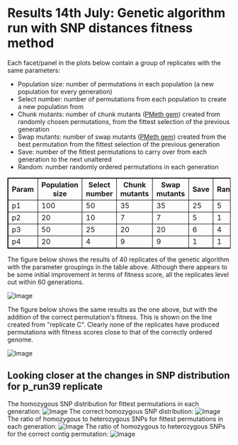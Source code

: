 Results 14th July: Genetic algorithm run with SNP distances fitness method
========================================================

Each facet/panel in the plots below contain a group of replicates with the same parameters:

- Population size: number of permutations in each population (a new population for every generation)
- Select number: number of permutations from each population to create a new population from
- Chunk mutants: number of chunk mutants ([PMeth gem](https://github.com/edwardchalstrey1/pmeth)) created from randomly chosen permutations, from the fittest selection of the previous generation
- Swap mutants: number of swap mutants ([PMeth gem](https://github.com/edwardchalstrey1/pmeth)) created from the best permutation from the fittest selection of the previous generation
- Save: number of the fittest permutations to carry over from each generation to the next unaltered
- Random: number randomly ordered permutations in each generation

<style>
table,th,td
{
border:1px solid black;
}
</style>

<table>

  <tr><th>Param</th><th>Population size</th><th>Select number</th><th>Chunk mutants</th><th>Swap mutants</th><th>Save</th><th>Random</th></tr>
  
  <tr> <td>p1</td> <td>100</td> <td>50</td> <td>35</td> <td>35</td> <td>25</td> <td>5</td> </tr>
  <tr> <td>p2</td> <td>20</td> <td>10</td> <td>7</td> <td>7</td> <td>5</td> <td>1</td> </tr>
  <tr> <td>p3</td> <td>50</td> <td>25</td> <td>20</td> <td>20</td> <td>6</td> <td>4</td> </tr>
  <tr> <td>p4</td> <td>20</td> <td>4</td> <td>9</td> <td>9</td> <td>1</td> <td>1</td> </tr>

</table>

The figure below shows the results of 40 replicates of the genetic algorithm with the parameter groupings in the table above. Although there appears to be some initial improvement in terms of fitness score, all the replicates level out within 60 generations.

![Image](https://github.com/edwardchalstrey1/fragmented_genome_with_snps/blob/max_density/arabidopsis_datasets/10K_dataset4a/umbrella_plot_fits_total_snp_distances.png?raw=true)

The figure below shows the same results as the one above, but with the addition of the correct permutation's fitness. This is shown on the line created from "replicate C". Clearly none of the replicates have produced permutations with fitness scores close to that of the correctly ordered genome.

![Image](https://github.com/edwardchalstrey1/fragmented_genome_with_snps/blob/max_density/arabidopsis_datasets/10K_dataset4a/umbrella_plot_fits_total_snp_distance_with_correct.png?raw=true)

Looking closer at the changes in SNP distribution for p_run39 replicate
------

The homozygous SNP distribution for fittest permutations in each generation:
![Image](https://github.com/edwardchalstrey1/fragmented_genome_with_snps/blob/max_density/arabidopsis_datasets/10K_dataset4a/p_run39/images_hm.gif?raw=true)
The correct homozygous SNP distribution:
![Image](https://github.com/edwardchalstrey1/fragmented_genome_with_snps/blob/max_density/arabidopsis_datasets/10K_dataset4a/p_run39/Gencorrect_lists/best_permutation_distribution_hm_1.0Kdiv.png?raw=true)
The ratio of homozygous to heterozygous SNPs for fittest permutations in each generation:
![Image](https://github.com/edwardchalstrey1/fragmented_genome_with_snps/blob/max_density/arabidopsis_datasets/10K_dataset4a/p_run39/images_hyp.gif?raw=true)
The ratio of homozygous to heterozygous SNPs for the correct contig permutation:
![Image](https://github.com/edwardchalstrey1/fragmented_genome_with_snps/blob/max_density/arabidopsis_datasets/10K_dataset4a/p_run39/Gencorrect_lists/best_permutation_distribution_hyp_1.0Kdiv.png?raw=true)
